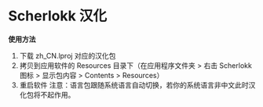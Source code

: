 # Scherlokk 汉化
**使用方法**
1. 下载 zh_CN.lproj 对应的汉化包
2. 拷贝到应用软件的 Resources 目录下（在应用程序文件夹 > 右击 Scherlokk 图标 > 显示包内容 > Contents > Resources）
3. 重启软件
注意：语言包跟随系统语言自动切换，若你的系统语言非中文此时汉化包将不起作用。
